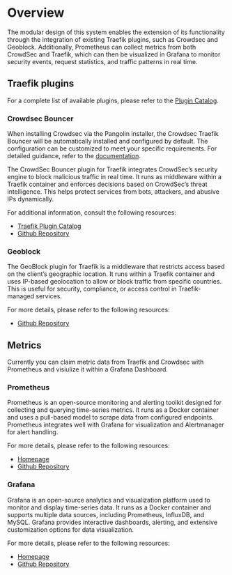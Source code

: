 # Overview

The modular design of this system enables the extension of its functionality through the integration of existing Traefik plugins, such as Crowdsec and Geoblock.
Additionally, Prometheus can collect metrics from both CrowdSec and Traefik, which can then be visualized in Grafana to monitor security events, request statistics, and traffic patterns in real time.

## Traefik plugins

For a complete list of available plugins, please refer to the [Plugin Catalog](https://plugins.traefik.io/plugins).

### Crowdsec Bouncer

When installing Crowdsec via the Pangolin installer, the Crowdsec Traefik Bouncer will be automatically installed and configured by default. The configuration can be customized to meet your specific requirements. For detailed guidance, refer to the [documentation](https://docs.fossorial.io/Modules/crowdsec).

The CrowdSec Bouncer plugin for Traefik integrates CrowdSec’s security engine to block malicious traffic in real time. It runs as middleware within a Traefik container and enforces decisions based on CrowdSec’s threat intelligence. This helps protect services from bots, attackers, and abusive IPs dynamically.

For additional information, consult the following resources:
- [Traefik Plugin Catalog](https://plugins.traefik.io/plugins/6335346ca4caa9ddeffda116/crowdsec-bouncer-traefik-plugin)
- [Github Repository](https://github.com/maxlerebourg/crowdsec-bouncer-traefik-plugin)

### Geoblock

The GeoBlock plugin for Traefik is a middleware that restricts access based on the client’s geographic location. It runs within a Traefik container and uses IP-based geolocation to allow or block traffic from specific countries. This is useful for security, compliance, or access control in Traefik-managed services.

For more details, please refer to the following resources:
- [Github Repository](https://github.com/PascalMinder/geoblock)

## Metrics

Currently you can claim metric data from Traefik and Crowdsec with Prometheus and visiulize it within a Grafana Dashboard.

### Prometheus

Prometheus is an open-source monitoring and alerting toolkit designed for collecting and querying time-series metrics. It runs as a Docker container and uses a pull-based model to scrape data from configured endpoints. Prometheus integrates well with Grafana for visualization and Alertmanager for alert handling.

For more details, please refer to the following resources:
- [Homepage](https://prometheus.io/)
- [Github Repository](https://github.com/prometheus/prometheus)

### Grafana

Grafana is an open-source analytics and visualization platform used to monitor and display time-series data. It runs as a Docker container and supports multiple data sources, including Prometheus, InfluxDB, and MySQL. Grafana provides interactive dashboards, alerting, and extensive customization options for data visualization.

For more details, please refer to the following resources:
- [Homepage](https://grafana.com/)
- [Github Repository](https://github.com/grafana/grafana)
